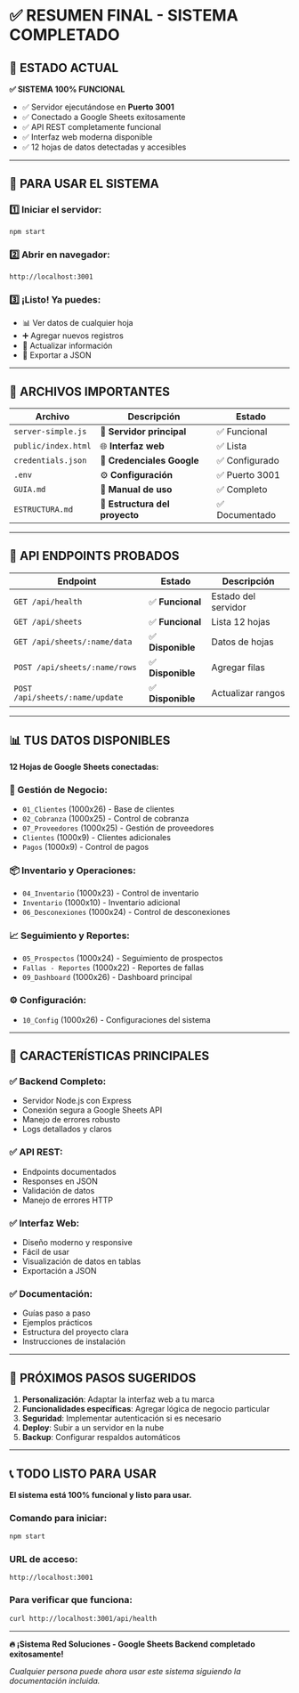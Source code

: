 # ✅ RESUMEN FINAL - SISTEMA COMPLETADO

## 🎯 ESTADO ACTUAL
**✅ SISTEMA 100% FUNCIONAL**

- ✅ Servidor ejecutándose en **Puerto 3001**
- ✅ Conectado a Google Sheets exitosamente
- ✅ API REST completamente funcional
- ✅ Interfaz web moderna disponible
- ✅ 12 hojas de datos detectadas y accesibles

---

## 🚀 PARA USAR EL SISTEMA

### 1️⃣ Iniciar el servidor:
```bash
npm start
```

### 2️⃣ Abrir en navegador:
```
http://localhost:3001
```

### 3️⃣ ¡Listo! Ya puedes:
- 📊 Ver datos de cualquier hoja
- ➕ Agregar nuevos registros
- 🔄 Actualizar información
- 💾 Exportar a JSON

---

## 📁 ARCHIVOS IMPORTANTES

| Archivo | Descripción | Estado |
|---------|-------------|--------|
| `server-simple.js` | 🚀 **Servidor principal** | ✅ Funcional |
| `public/index.html` | 🌐 **Interfaz web** | ✅ Lista |
| `credentials.json` | 🔐 **Credenciales Google** | ✅ Configurado |
| `.env` | ⚙️ **Configuración** | ✅ Puerto 3001 |
| `GUIA.md` | 📖 **Manual de uso** | ✅ Completo |
| `ESTRUCTURA.md` | 📁 **Estructura del proyecto** | ✅ Documentado |

---

## 🔧 API ENDPOINTS PROBADOS

| Endpoint | Estado | Descripción |
|----------|--------|-------------|
| `GET /api/health` | ✅ **Funcional** | Estado del servidor |
| `GET /api/sheets` | ✅ **Funcional** | Lista 12 hojas |
| `GET /api/sheets/:name/data` | ✅ **Disponible** | Datos de hojas |
| `POST /api/sheets/:name/rows` | ✅ **Disponible** | Agregar filas |
| `POST /api/sheets/:name/update` | ✅ **Disponible** | Actualizar rangos |

---

## 📊 TUS DATOS DISPONIBLES

**12 Hojas de Google Sheets conectadas:**

### 🏢 Gestión de Negocio:
- `01_Clientes` (1000x26) - Base de clientes
- `02_Cobranza` (1000x25) - Control de cobranza
- `07_Proveedores` (1000x25) - Gestión de proveedores
- `Clientes` (1000x9) - Clientes adicionales
- `Pagos` (1000x9) - Control de pagos

### 📦 Inventario y Operaciones:
- `04_Inventario` (1000x23) - Control de inventario
- `Inventario` (1000x10) - Inventario adicional
- `06_Desconexiones` (1000x24) - Control de desconexiones

### 📈 Seguimiento y Reportes:
- `05_Prospectos` (1000x24) - Seguimiento de prospectos
- `Fallas - Reportes` (1000x22) - Reportes de fallas
- `09_Dashboard` (1000x26) - Dashboard principal

### ⚙️ Configuración:
- `10_Config` (1000x26) - Configuraciones del sistema

---

## 🌟 CARACTERÍSTICAS PRINCIPALES

### ✅ Backend Completo:
- Servidor Node.js con Express
- Conexión segura a Google Sheets API
- Manejo de errores robusto
- Logs detallados y claros

### ✅ API REST:
- Endpoints documentados
- Responses en JSON
- Validación de datos
- Manejo de errores HTTP

### ✅ Interfaz Web:
- Diseño moderno y responsive
- Fácil de usar
- Visualización de datos en tablas
- Exportación a JSON

### ✅ Documentación:
- Guías paso a paso
- Ejemplos prácticos
- Estructura del proyecto clara
- Instrucciones de instalación

---

## 🎯 PRÓXIMOS PASOS SUGERIDOS

1. **Personalización**: Adaptar la interfaz web a tu marca
2. **Funcionalidades específicas**: Agregar lógica de negocio particular
3. **Seguridad**: Implementar autenticación si es necesario
4. **Deploy**: Subir a un servidor en la nube
5. **Backup**: Configurar respaldos automáticos

---

## 📞 TODO LISTO PARA USAR

**El sistema está 100% funcional y listo para usar.**

### Comando para iniciar:
```bash
npm start
```

### URL de acceso:
```
http://localhost:3001
```

### Para verificar que funciona:
```bash
curl http://localhost:3001/api/health
```

---

**🔥 ¡Sistema Red Soluciones - Google Sheets Backend completado exitosamente!**

*Cualquier persona puede ahora usar este sistema siguiendo la documentación incluida.*
